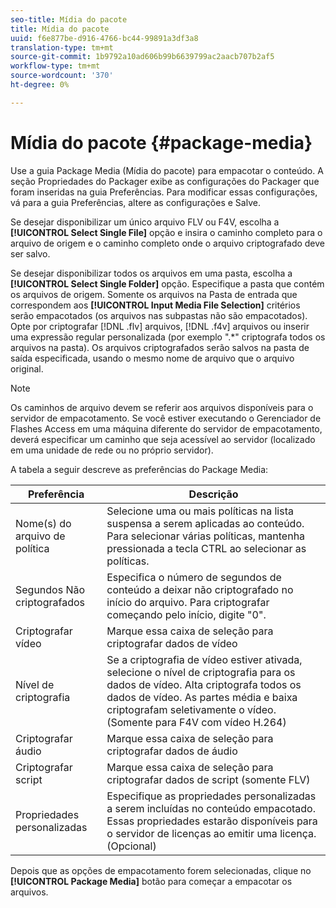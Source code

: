 ```yaml
---
seo-title: Mídia do pacote
title: Mídia do pacote
uuid: f6e877be-d916-4766-bc44-99891a3df3a8
translation-type: tm+mt
source-git-commit: 1b9792a10ad606b99b6639799ac2aacb707b2af5
workflow-type: tm+mt
source-wordcount: '370'
ht-degree: 0%

---
```



# Mídia do pacote {#package-media}

Use a guia Package Media (Mídia do pacote) para empacotar o conteúdo. A seção Propriedades do Packager exibe as configurações do Packager que foram inseridas na guia Preferências. Para modificar essas configurações, vá para a guia Preferências, altere as configurações e Salve.

Se desejar disponibilizar um único arquivo FLV ou F4V, escolha a **[!UICONTROL Select Single File]** opção e insira o caminho completo para o arquivo de origem e o caminho completo onde o arquivo criptografado deve ser salvo.

Se desejar disponibilizar todos os arquivos em uma pasta, escolha a **[!UICONTROL Select Single Folder]** opção. Especifique a pasta que contém os arquivos de origem. Somente os arquivos na Pasta de entrada que correspondem aos **[!UICONTROL Input Media File Selection]** critérios serão empacotados (os arquivos nas subpastas não são empacotados). Opte por criptografar [!DNL .flv] arquivos, [!DNL .f4v] arquivos ou inserir uma expressão regular personalizada (por exemplo &quot;.*&quot; criptografa todos os arquivos na pasta). Os arquivos criptografados serão salvos na pasta de saída especificada, usando o mesmo nome de arquivo que o arquivo original.

>[!NOTE]
>
>Os caminhos de arquivo devem se referir aos arquivos disponíveis para o servidor de empacotamento. Se você estiver executando o Gerenciador de Flashes Access em uma máquina diferente do servidor de empacotamento, deverá especificar um caminho que seja acessível ao servidor (localizado em uma unidade de rede ou no próprio servidor).

A tabela a seguir descreve as preferências do Package Media:

| Preferência | Descrição |
|---|---|
| Nome(s) do arquivo de política | Selecione uma ou mais políticas na lista suspensa a serem aplicadas ao conteúdo. Para selecionar várias políticas, mantenha pressionada a tecla CTRL ao selecionar as políticas. |
| Segundos Não criptografados | Especifica o número de segundos de conteúdo a deixar não criptografado no início do arquivo. Para criptografar começando pelo início, digite &quot;0&quot;. |
| Criptografar vídeo | Marque essa caixa de seleção para criptografar dados de vídeo |
| Nível de criptografia | Se a criptografia de vídeo estiver ativada, selecione o nível de criptografia para os dados de vídeo. Alta criptografa todos os dados de vídeo. As partes média e baixa criptografam seletivamente o vídeo. (Somente para F4V com vídeo H.264) |
| Criptografar áudio | Marque essa caixa de seleção para criptografar dados de áudio |
| Criptografar script | Marque essa caixa de seleção para criptografar dados de script (somente FLV) |
| Propriedades personalizadas | Especifique as propriedades personalizadas a serem incluídas no conteúdo empacotado. Essas propriedades estarão disponíveis para o servidor de licenças ao emitir uma licença. (Opcional) |

Depois que as opções de empacotamento forem selecionadas, clique no **[!UICONTROL Package Media]** botão para começar a empacotar os arquivos.
